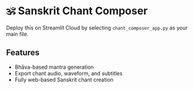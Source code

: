 
# 🕉️ Sanskrit Chant Composer

Deploy this on Streamlit Cloud by selecting `chant_composer_app.py` as your main file.

## Features

- Bhāva-based mantra generation
- Export chant audio, waveform, and subtitles
- Fully web-based Sanskrit chant creation
